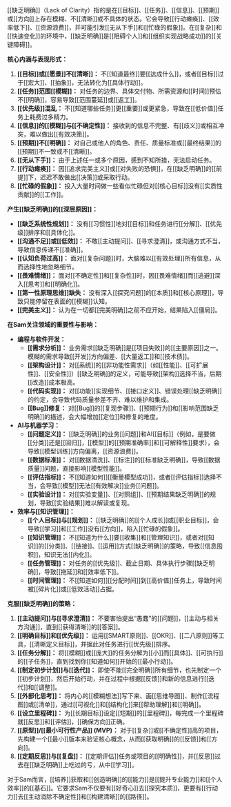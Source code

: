 [[缺乏明确]]（Lack of Clarity）指的是在[[目标]]、[[任务]]、[[信息]]、[[预期]]或[[方向]]上存在模糊、不[[清晰]]或不具体的状态。它会导致[[行动瘫痪]]、[[效率低下]]、[[资源浪费]]，并可能引发[[无从下手]]和[[忙碌的假象]]。在[[复杂]]和[[快速变化]]的环境中，[[缺乏明确]]是[[阻碍个人]]和[[组织实现战略成功]]的[[关键障碍]]。

**核心内涵与表现形式：**

1.  **[[目标]]或[[愿景]]不[[清晰]]：** 不[[知道最终]]要[[达成什么]]，或者[[目标]]过于[[宏大]]、[[抽象]]，无法转化为[[具体行动]]。
2.  **[[任务]]范围[[模糊]]：** 对任务的边界、具体交付物、所需资源和[[时间]]预估不[[明确]]，容易导致[[范围蔓延]]或[[返工]]。
3.  **[[优先级]]混乱：** 不[[知道哪些任务]]更[[重要]]或更紧急，导致在[[低价值]]任务上耗费过多精力。
4.  **[[信息]]的[[模糊]]与[[不确定性]]：** 接收到的信息不完整、有[[歧义]]或相互冲突，难以做出[[有效决策]]。
5.  **[[预期]]不[[明确]]：** 对自己或他人的角色、责任、质量标准或[[最终结果]]的[[预期]]不一致或不[[清晰]]。
6.  **[[无从下手]]：** 由于上述任一或多个原因，感到不知所措，无法启动任务。
7.  **[[行动瘫痪]]：** 因[[追求完美主义]]或[[对失败的恐惧]]，在[[缺乏明确]]的[[前提]]下，迟迟不敢做出[[决策]]或采取行动。
8.  **[[忙碌的假象]]：** 投入大量时间做一些看似忙碌但对[[核心目标]]没有[[实质性贡献]]的[[工作]]。

**产生[[缺乏明确]]的[[深层原因]]：**

*   **[[缺乏系统性规划]]：** 没有[[习惯性]]地对[[目标]]和任务进行[[分解]]、[[优先级]]排序和[[具体化]]。
*   **[[沟通不足]]或[[低效]]：** 不敢[[主动提问]]、[[寻求澄清]]，或沟通方式不当，导致信息传递不[[准确]]。
*   **[[认知负荷过高]]：** 面对[[复杂问题]]时，大脑难以[[有效处理]]所有信息，从而选择性地忽略细节。
*   **[[畏难情绪]]：** 面对[[不确定性]]和[[复杂性]]时，因[[畏难情绪]]而[[逃避]]深入[[思考]]和[[明确化]]。
*   **[[第一性原理思维]]缺失：** 没有深入[[探究问题]]的[[本质]]和[[核心原理]]，导致只能停留在表面的[[模糊]]认知。
*   **[[完美主义]]：** 认为在一切都[[完美明确]]之前不应开始，结果陷入[[僵局]]。

**在Sam关注领域的重要性与影响：**

*   **编程与软件开发：**
    *   **[[需求分析]]：** 业务需求[[缺乏明确]]是[[项目失败]]的[[主要原因]]之一。模糊的需求导致[[开发]]方向偏差、[[大量返工]]和[[技术债]]。
    *   **[[架构设计]]：** 对[[系统]]的[[非功能性需求]]（如[[性能]]、[[可扩展性]]、[[安全性]]）[[缺乏明确]]的定义，可能导致[[架构]]选择不当，后期[[改造]]成本极高。
    *   **[[代码实现]]：** 对[[功能]]实现细节、[[接口定义]]、错误处理[[缺乏明确]]的约定，会导致代码质量参差不齐、难以维护和集成。
    *   **[[Bug]]修复：** 对[[Bug]]的[[复现步骤]]、[[预期行为]]和[[影响范围缺乏明确]]的描述，会大幅增加[[定位]]和修复的难度。
*   **AI与机器学习：**
    *   **[[问题定义]]：** [[缺乏明确]]的业务[[问题]]和AI[[目标]]（例如，是要做[[分类]]还是[[回归]]，[[模型]]的[[预期准确率]]和[[可解释性]]要求），会导致[[模型训练]]方向偏离，[[资源浪费]]。
    *   **[[数据标准]]：** 对[[数据清洗]]、[[标注]]的[[标准缺乏明确]]，导致[[数据质量]]问题，直接影响[[模型性能]]。
    *   **[[评估指标]]：** 不[[知道如何]][[衡量模型成功]]，或者[[评估指标]]选择不当，会导致[[模型]]无法[[有效解决]]业务[[问题]]。
    *   **[[实验设计]]：** 对[[实验变量]]、[[对照组]]、[[预期结果缺乏明确]]的规划，导致[[实验结果]]难以解读或复现。
*   **效率与[[知识管理]]：**
    *   **[[个人目标]]与[[规划]]：** [[缺乏明确]]的[[个人成长]]或[[职业目标]]，会导致[[学习]]和[[工作]]没有[[方向]]，陷入[[忙碌的假象]]。
    *   **[[知识管理]]：** 不[[知道为什么]]要[[收集]]和[[管理知识]]，或者对[[知识]]的[[分类]]、[[链接]]、[[运用]]方式[[缺乏明确]]的策略，导致[[信息囤积]]，知识无法[[内化]]。
    *   **[[任务管理]]：** 对任务的[[优先级]]、截止日期、具体执行步骤[[缺乏明确]]，导致[[拖延]]和[[效率低下]]。
    *   **[[时间管理]]：** 不[[知道如何]][[分配时间]]到[[高价值]]任务上，导致时间被[[碎片化]]或[[低效活动]]占据。

**克服[[缺乏明确]]的策略：**

1.  **[[主动提问]]与[[寻求澄清]]：** 不要害怕提出“愚蠢”的[[问题]]，[[主动与相关方沟通]]，直到[[获得清晰]]的[[答案]]。
2.  **[[明确目标]]和[[优先级]]：** 运用[[SMART原则]]、[[OKR]]、[[二八原则]]等工具，[[清晰定义目标]]，并据此对任务进行[[优先级]]排序。
3.  **[[任务分解]]：** 将[[模糊]]或[[庞大]]的任务分解为[[小]]而[[具体]]、[[可执行]]的[[子任务]]，直到找到你[[知道如何]]开始的[[最小行动]]。
4.  **[[制定初步计划]]与[[迭代]]：** 即使不能[[完全明确]]所有细节，也先制定一个[[初步计划]]，然后开始行动，并在过程中根据[[反馈]]和新的信息进行[[迭代]]和[[调整]]。
5.  **[[外部化思考]]：** 将内心的[[模糊想法]]写下来、画[[思维导图]]、制作[[流程图]]或[[清单]]，通过[[可视化]]和[[结构化]]来[[帮助理解]]和[[明确]]。
6.  **[[设立里程碑]]：** 为[[长期目标]]设定[[短期]]的[[里程碑]]，每完成一个里程碑就[[反思]]和[[评估]]，[[确保方向]]正确。
7.  **[[原型]]/[[最小可行性产品]] (MVP)：** 对于[[复杂]]或[[不确定性]]高的项目，先构建一个[[最小]]版本来验证核心概念，从而[[获取明确]]的[[反馈]]和[[方向]]。
8.  **[[定期反思]]与[[复盘]]：** [[定期评估]]任务或项目的[[明确性]]，并[[反思]]过去在[[缺乏明确]]上吃过的亏，从中[[学习]]。

对于Sam而言，[[培养]]获取和[[创造明确]]的[[能力]]是[[提升专业能力]]和[[个人效率]]的[[基石]]。它要求Sam不仅要有[[好奇心]]去[[探究本质]]，更要有[[行动力]]去[[主动消除不确定性]]和[[构建清晰]]的[[路径]]。